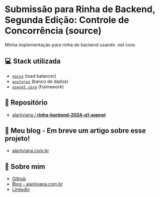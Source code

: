 # Submissão para Rinha de Backend, Segunda Edição: Controle de Concorrência (source)

Minha implementação para rinha de backend usando .net core.

## 💻 Stack utilizada
- [`nginx`](https://www.nginx.com/) (load balancer)
- [`postgres`](https://www.postgresql.org/) (banco de dados)
- [`aspnet core`](https://learn.microsoft.com/pt-br/aspnet/core/?view=aspnetcore-6.0) (framework)

## 💾 Repositório
- [alanlviana / **rinha-backend-2024-q1-aspnet**](https://github.com/alanlviana/rinha-backend-2024-q1-aspnet)

## 📰 Meu blog - Em breve um artigo sobre esse projeto!
- [alanlviana.com.br](https://alanlviana.com.br/)

## 📰 Sobre mim
- [Github](https://github.com/alanlviana/)
- [Blog - alanlviana.com.br](https://alanlviana.com.br/)
- [Linkedin](https://www.linkedin.com/in/alanlviana/)

